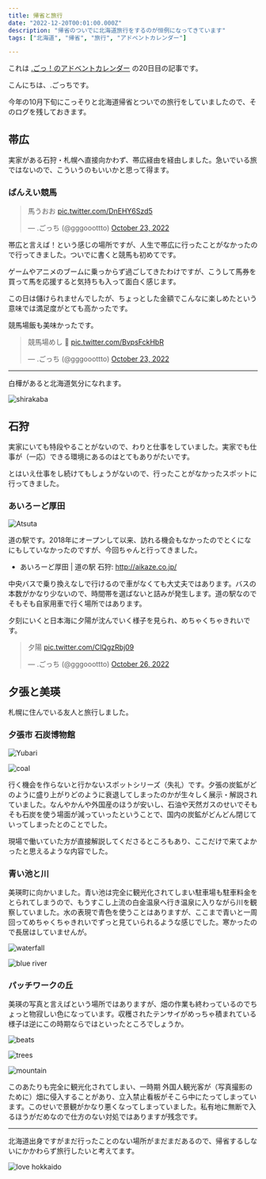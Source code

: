 ```yaml
---
title: 帰省と旅行
date: "2022-12-20T00:01:00.000Z"
description: "帰省のついでに北海道旅行をするのが恒例になってきています"
tags: ["北海道", "帰省", "旅行", "アドベントカレンダー"]

---
```


これは [.ごっ！のアドベントカレンダー](https://adventar.org/calendars/8199) の20日目の記事です。

こんにちは、.ごっちです。

今年の10月下旬にこっそりと北海道帰省とついでの旅行をしていましたので、そのログを残しておきます。

## 帯広

実家がある石狩・札幌へ直接向かわず、帯広経由を経由しました。急いでいる旅ではないので、こういうのもいいかと思って得ます。

### ばんえい競馬

<blockquote class="twitter-tweet"><p lang="ja" dir="ltr">馬うおお <a href="https://t.co/DnEHY6Szd5">pic.twitter.com/DnEHY6Szd5</a></p>&mdash; .ごっち (@gggooottto) <a href="https://twitter.com/gggooottto/status/1584039393706541057?ref_src=twsrc%5Etfw">October 23, 2022</a></blockquote>

帯広と言えば！という感じの場所ですが、人生で帯広に行ったことがなかったので行ってきました。ついでに書くと競馬も初めてです。

ゲームやアニメのブームに乗っからず過ごしてきたわけですが、こうして馬券を買って馬を応援すると気持ちも入って面白く感じます。

この日は儲けられませんでしたが、ちょっとした金額でこんなに楽しめたという意味では満足度がとても高かったです。

競馬場飯も美味かったです。

<blockquote class="twitter-tweet"><p lang="ja" dir="ltr">競馬場めし 🍜 <a href="https://t.co/BvpsFckHbR">pic.twitter.com/BvpsFckHbR</a></p>&mdash; .ごっち (@gggooottto) <a href="https://twitter.com/gggooottto/status/1584044418210091008?ref_src=twsrc%5Etfw">October 23, 2022</a></blockquote>

---

白樺があると北海道気分になれます。

![shirakaba](/blog/assets/images/posts/20221220-hometown-trip/shirakaba.jpg)

## 石狩

実家にいても特段やることがないので、わりと仕事をしていました。実家でも仕事が（一応）できる環境にあるのはとてもありがたいです。

とはいえ仕事をし続けてもしょうがないので、行ったことがなかったスポットに行ってきました。

### あいろーど厚田

![Atsuta](/blog/assets/images/posts/20221220-hometown-trip/atsuta.jpg)

道の駅です。2018年にオープンして以来、訪れる機会もなかったのでとくになにもしていなかったのですが、今回ちゃんと行ってきました。

- あいろーど厚田 | 道の駅 石狩: http://aikaze.co.jp/

中央バスで乗り換えなしで行けるので車がなくても大丈夫ではあります。バスの本数がかなり少ないので、時間帯を選ばないと詰みが発生します。道の駅なのでそもそも自家用車で行く場所ではあります。

夕刻にいくと日本海に夕陽が沈んでいく様子を見られ、めちゃくちゃきれいです。

<blockquote class="twitter-tweet"><p lang="ja" dir="ltr">夕陽 <a href="https://t.co/ClQgzRbj09">pic.twitter.com/ClQgzRbj09</a></p>&mdash; .ごっち (@gggooottto) <a href="https://twitter.com/gggooottto/status/1585173471478566912?ref_src=twsrc%5Etfw">October 26, 2022</a></blockquote>

## 夕張と美瑛

札幌に住んでいる友人と旅行しました。

### 夕張市 石炭博物館

![Yubari](/blog/assets/images/posts/20221220-hometown-trip/yubari.jpg)

![coal](/blog/assets/images/posts/20221220-hometown-trip/coal.jpg)

行く機会を作らないと行かないスポットシリーズ（失礼）です。夕張の炭鉱がどのように盛り上がりどのように衰退してしまったのかが生々しく展示・解説されていました。なんやかんや外国産のほうが安いし、石油や天然ガスのせいでそもそも石炭を使う場面が減っていったということで、国内の炭鉱がどんどん閉じていってしまったとのことでした。

現場で働いていた方が直接解説してくださるところもあり、ここだけで来てよかったと思えるような内容でした。

### 青い池と川

美瑛町に向かいました。青い池は完全に観光化されてしまい駐車場も駐車料金をとられてしまうので、もうすこし上流の白金温泉へ行き温泉に入りながら川を観察していました。水の表現で青色を使うことはありますが、ここまで青いと一周回ってめちゃくちゃきれいでずっと見ていられるような感じでした。寒かったので長居はしていませんが。

![waterfall](/blog/assets/images/posts/20221220-hometown-trip/waterfall.jpg)

![blue river](/blog/assets/images/posts/20221220-hometown-trip/river.jpg)

### パッチワークの丘

美瑛の写真と言えばという場所ではありますが、畑の作業も終わっているのでちょっと物寂しい色になっています。収穫されたテンサイがめっちゃ積まれている様子は逆にこの時期ならではといったところでしょうか。

![beats](/blog/assets/images/posts/20221220-hometown-trip/beat.jpg)

![trees](/blog/assets/images/posts/20221220-hometown-trip/trees.jpg)

![mountain](/blog/assets/images/posts/20221220-hometown-trip/mountain.jpg)

このあたりも完全に観光化されてしまい、一時期 外国人観光客が（写真撮影のために）畑に侵入することがあり、立入禁止看板がそこら中にたってしまっています。このせいで景観がかなり悪くなってしまっていました。私有地に無断で入るほうがだめなので仕方のない対処ではありますが残念です。

---

北海道出身ですがまだ行ったことのない場所がまだまだあるので、帰省するしないにかかわらず旅行したいと考えてます。

![love hokkaido](/blog/assets/images/posts/20221220-hometown-trip/love.jpg)
